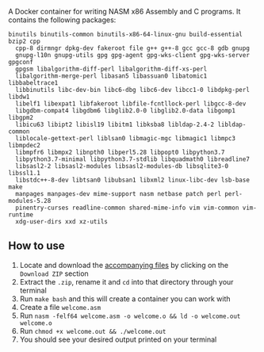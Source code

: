 A Docker container for writing NASM x86 Assembly and C programs. It contains the following packages:

```shell script
binutils binutils-common binutils-x86-64-linux-gnu build-essential bzip2 cpp
  cpp-8 dirmngr dpkg-dev fakeroot file g++ g++-8 gcc gcc-8 gdb gnupg
  gnupg-l10n gnupg-utils gpg gpg-agent gpg-wks-client gpg-wks-server gpgconf
  gpgsm libalgorithm-diff-perl libalgorithm-diff-xs-perl
  libalgorithm-merge-perl libasan5 libassuan0 libatomic1 libbabeltrace1
  libbinutils libc-dev-bin libc6-dbg libc6-dev libcc1-0 libdpkg-perl libdw1
  libelf1 libexpat1 libfakeroot libfile-fcntllock-perl libgcc-8-dev
  libgdbm-compat4 libgdbm6 libglib2.0-0 libglib2.0-data libgomp1 libgpm2
  libicu63 libipt2 libisl19 libitm1 libksba8 libldap-2.4-2 libldap-common
  liblocale-gettext-perl liblsan0 libmagic-mgc libmagic1 libmpc3 libmpdec2
  libmpfr6 libmpx2 libnpth0 libperl5.28 libpopt0 libpython3.7
  libpython3.7-minimal libpython3.7-stdlib libquadmath0 libreadline7
  libsasl2-2 libsasl2-modules libsasl2-modules-db libsqlite3-0 libssl1.1
  libstdc++-8-dev libtsan0 libubsan1 libxml2 linux-libc-dev lsb-base make
  manpages manpages-dev mime-support nasm netbase patch perl perl-modules-5.28
  pinentry-curses readline-common shared-mime-info vim vim-common vim-runtime
  xdg-user-dirs xxd xz-utils
```
## How to use
1. Locate and download the [accompanying files](https://gist.github.com/ichux/713bad470794872b463060ed50f81e42)
by clicking on the `Download ZIP` section
2. Extract the `.zip`, rename it and `cd` into that directory through your terminal
3. Run `make bash` and this will create a container you can work with
3. Create a file `welcome.asm`
4. Run `nasm -felf64 welcome.asm -o welcome.o && ld -o welcome.out welcome.o`
5. Run `chmod +x welcome.out && ./welcome.out`
6. You should see your desired output printed on your terminal
